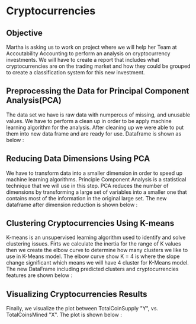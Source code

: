 # Cryptocurrencies

## Objective
Martha is asking us to work on project where we will help her Team at Accoutability Accounting to perform an analysis on cryptocurrency investments. We will have to create a report that includes what cryptocurrencies are on the trading market and how they could be grouped to create a classification system for this new investment.

## Preprocessing the Data for Principal Component Analysis(PCA)
The data set we have is raw data with numperous of missing, and unusable values. We have to perform a clean up in order to be apply machine learning algorithm for the analysis. After cleaning up we were able to put them into new data frame and are ready for use. Dataframe is shown as below :

## Reducing Data Dimensions Using PCA
We have to transform data into a smaller dimension in order to speed up machine learning algorithms. Principle Component Analysis is a statistical technique that we will use in this step. PCA reduces the number of dimensions by transforming a large set of variables into a smaller one that contains most of the information in the original large set. The new dataframe after dimension reduction is shown below :


## Clustering Cryptocurrencies Using K-means
K-means is an unsupervised learning algorithm used to identify and solve clustering issues. Firts we calculate the inertia for the range of K values then we create the elbow curve to determine how many clusters we like to use in K-Means model. The elbow curve show K = 4 is where the slope change significant which means we will have 4 cluster for K-Means model. The new DataFrame including predicted clusters and cryptocurrencies features are shown below :



## Visualizing Cryptocurrencies Results
Finally, we visualize the plot between TotalCoinSupply "Y", vs. TotalCoinsMined "X". The plot is shown below :

